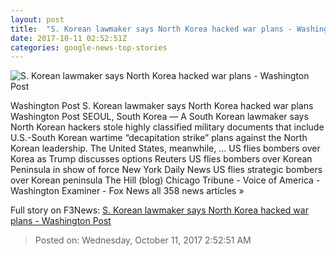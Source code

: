 ```yaml
---
layout: post
title:  "S. Korean lawmaker says North Korea hacked war plans - Washington Post"
date: 2017-10-11 02:52:51Z
categories: google-news-top-stories
---
```


![S. Korean lawmaker says North Korea hacked war plans - Washington Post](https://img.washingtonpost.com/rf/image_1484w/2010-2019/Wires/Online/2017-10-11/AP/Images/South_Korea_Koreas_Tensions_28367.jpg-9d169.jpg?t=20170517)

Washington Post S. Korean lawmaker says North Korea hacked war plans Washington Post SEOUL, South Korea — A South Korean lawmaker says North Korean hackers stole highly classified military documents that include U.S.-South Korean wartime “decapitation strike” plans against the North Korean leadership. The United States, meanwhile, ... US flies bombers over Korea as Trump discusses options Reuters US flies bombers over Korean Peninsula in show of force New York Daily News US flies strategic bombers over Korean peninsula The Hill (blog) Chicago Tribune - Voice of America - Washington Examiner - Fox News all 358 news articles »


Full story on F3News: [S. Korean lawmaker says North Korea hacked war plans - Washington Post](http://www.f3nws.com/n/WKxgzG)

> Posted on: Wednesday, October 11, 2017 2:52:51 AM
